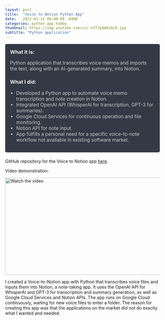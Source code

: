 ```yaml
---
layout: post
title:  "Voice to Notion Python App"
date:   2022-01-11 00:00:00 -0400
categories: python app hobby
thumbnail: https://img.youtube.com/vi/-nVTJpQAbs0/0.jpg
subtitle: "Python application"
---
```


<div style="padding: 15px; border: 1px solid #555; border-radius: 5px; margin-bottom: 20px; background-color: #333a45;">
  <h3 style="margin-top: 0; color: #eee;">What it is:</h3>
  <p style="font-size: 1.1em; color: #ccc;">Python application that transcribes voice memos and imports the text, along with an AI-generated summary, into Notion.</p>
  
  <h3 style="color: #eee;">What I did:</h3>
  <ul style="font-size: 1.1em; list-style-type: disc; padding-left: 20px; color: #ccc;">
    <li>Developed a Python app to automate voice memo transcription and note creation in Notion.</li>
    <li>Integrated OpenAI API (WhisperAI for transcription, GPT-3 for summaries).</li>
    <li>Google Cloud Services for continuous operation and file monitoring.</li>
    <li>Notion API for note input.</li>
    <li>App fulfills a personal need for a specific voice-to-note workflow not available in existing software market.</li>
  </ul>
</div>

GitHub repository for the Voice to Notion app [here](https://github.com/yurigushiken/voice-to-notion).

<p>Video demonstration:</p>
<a href="https://www.youtube.com/watch?v=-nVTJpQAbs0" target="_blank">
  <img src="https://img.youtube.com/vi/-nVTJpQAbs0/0.jpg" alt="Watch the video" style="width: 560px; height: 315px;">
</a>

I created a Voice-to-Notion app with Python that transcribes voice files and inputs them into Notion, a note-taking app. It uses the OpenAI API for WhisperAI and GPT-3 for transcription and summary generation, as well as Google Cloud Services and Notion APIs. The app runs on Google Cloud continuously, waiting for new voice files to enter a folder. The reason for creating this app was that the applications on the market did not do exactly what I wanted and needed.


